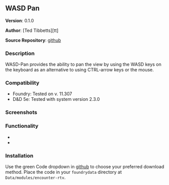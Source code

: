 ## WASD Pan

**Version**: 0.1.0

**Author**: [Ted Tibbetts][tt]

**Source Repository**: [github][gh]

### Description
WASD-Pan provides the ability to pan the view by using the WASD keys on the keyboard
as an alternative to using CTRL-arrow keys or the mouse.

### Compatibility
* Foundry: Tested on v. 11.307
* D&D 5e:  Tested with system version 2.3.0

### Screenshots


### Functionality
- 
- 

### Installation

Use the green Code dropdown in [github][gh] to choose your preferred download method.
Place the code in your `foundrydata` directory at `Data/modules/encounter-rtv`.

[gh]: https://github.com/intuited/fvtt-wasd-pan
